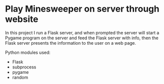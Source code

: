 # Play Minesweeper on server through website

In this project I run a Flask server, and when prompted the server will start a Pygame program on the server and feed the Flask server with info, then the Flask server presents the information to the user on a web page.

Python modules used:
 - Flask
 - subprocess
 - pygame
 - random
